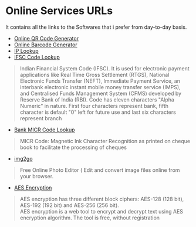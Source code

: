 # Online Services URLs
It contains all the links to the Softwares that i prefer from day-to-day basis.

* <a href="http://atomurl.net/qrcode/">Online QR Code Generator</a>  <br/>
* <a href="http://atomurl.net/barcode/">Online Barcode Generator </a>
* <a href="http://atomurl.net/myip/ ">IP Lookup </a>
* <a href="https://ifsc.bankifsccode.com/">IFSC Code Lookup</a>

>Indian Financial System Code (IFSC). 
It is used for electronic payment applications like Real Time Gross Settlement (RTGS), 
National Electronic Funds Transfer (NEFT), Immediate Payment Service, 
an interbank electronic instant mobile money transfer service (IMPS), and
Centralised Funds Management System (CFMS) developed by Reserve Bank of India (RBI). 
Code has eleven characters "Alpha Numeric" in nature. 
First four characters represent bank, fifth character is default "0" left for future use and
last six characters represent branch
      
* <a href="https://www.bankmicrcode.com/">Bank MICR Code Lookup</a>
       
>MICR Code: Magnetic Ink Character Recognition as printed on cheque book to facilitate the processing of cheques
* <a href="https://www.img2go.com/">img2go </a>

>Free Online Photo Editor ( Edit and convert image files online from your browser.

* <a href="https://aesencryption.net/">AES Encryption</a>
>AES encryption has three different block ciphers: AES-128 (128 bit), AES-192 (192 bit) and AES-256 (256 bit). <br/>
AES encryption is a web tool to encrypt and decrypt text using AES encryption algorithm. The tool is free, without registration
     
